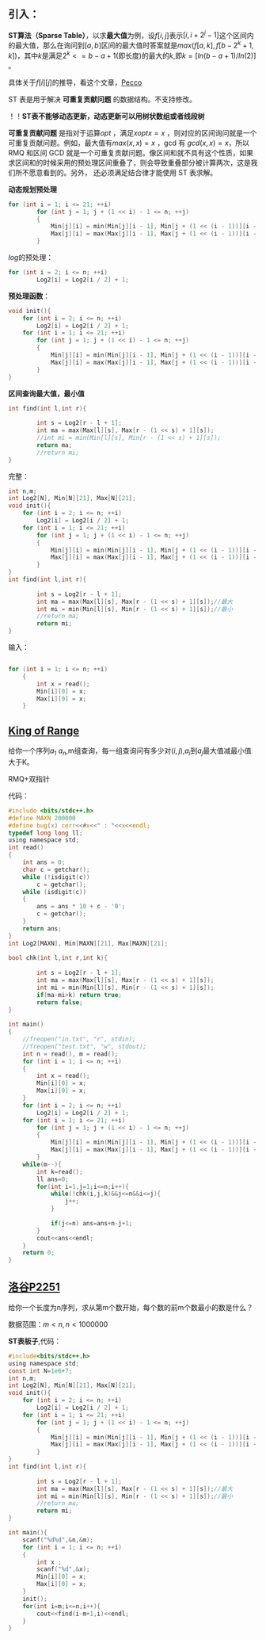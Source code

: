 ## **引入**：

**ST算法（Sparse Table）**，以求**最大值**为例，设$f[i,j]$​表示$[i,i+2^j-1]$​这个区间内的最大值，那么在询问到$[a,b]$​区间的最大值时答案就是$max(f[a,k], f[b-2^k+1,k])，$​其中$k$​是满足$2^k<=b-a+1$​(即长度)的最大的$k,$​即$k=[ln(b-a+1)/ln(2)]$​​。

具体关于$f[i][j]$​的推导，看这个文章，[Pecco](https://zhuanlan.zhihu.com/p/105439034) 

ST 表是用于解决 **可重复贡献问题** 的数据结构。不支持修改。



！！**ST表不能够动态更新，动态更新可以用树状数组或者线段树**



**可重复贡献问题** 是指对于运算$opt$ ，满足$xoptx=x$ ，则对应的区间询问就是一个可重复贡献问题。例如，最大值有$max(x,x)=x$ ，gcd 有 $gcd(x,x)=x$，所以 RMQ 和区间 GCD 就是一个可重复贡献问题。像区间和就不具有这个性质，如果求区间和的时候采用的预处理区间重叠了，则会导致重叠部分被计算两次，这是我们所不愿意看到的。另外， 还必须满足结合律才能使用 ST 表求解。

**动态规划预处理**
```c
for (int i = 1; i <= 21; ++i)
        for (int j = 1; j + (1 << i) - 1 <= n; ++j)
        {
            Min[j][i] = min(Min[j][i - 1], Min[j + (1 << (i - 1))][i - 1]);
            Max[j][i] = max(Max[j][i - 1], Max[j + (1 << (i - 1))][i - 1]);
        }
```

$log$的预处理：
```c
for (int i = 2; i <= n; ++i)
        Log2[i] = Log2[i / 2] + 1;
```

**预处理函数**：


```c
void init(){
    for (int i = 2; i <= n; ++i)
        Log2[i] = Log2[i / 2] + 1;
    for (int i = 1; i <= 21; ++i)
        for (int j = 1; j + (1 << i) - 1 <= n; ++j)
        {
            Min[j][i] = min(Min[j][i - 1], Min[j + (1 << (i - 1))][i - 1]);
            Max[j][i] = max(Max[j][i - 1], Max[j + (1 << (i - 1))][i - 1]);
        }
}
```

**区间查询最大值，最小值**

```c
int find(int l,int r){
	
        int s = Log2[r - l + 1];
        int ma = max(Max[l][s], Max[r - (1 << s) + 1][s]);
        //int mi = min(Min[l][s], Min[r - (1 << s) + 1][s]);
        return ma;
        //return mi;
}
```

完整：

```c
int n,m;
int Log2[N], Min[N][21], Max[N][21];
void init(){
    for (int i = 2; i <= n; ++i)
        Log2[i] = Log2[i / 2] + 1;
    for (int i = 1; i <= 21; ++i)
        for (int j = 1; j + (1 << i) - 1 <= n; ++j)
        {
            Min[j][i] = min(Min[j][i - 1], Min[j + (1 << (i - 1))][i - 1]);
            Max[j][i] = max(Max[j][i - 1], Max[j + (1 << (i - 1))][i - 1]);
        }
}
int find(int l,int r){
	
        int s = Log2[r - l + 1];
        int ma = max(Max[l][s], Max[r - (1 << s) + 1][s]);//最大
        int mi = min(Min[l][s], Min[r - (1 << s) + 1][s]);//最小
        //return ma;
        return mi;
}
```
输入：
```c

for (int i = 1; i <= n; ++i)
    {
        int x = read();
        Min[i][0] = x;
        Max[i][0] = x;
    }
```

## [King of Range](https://ac.nowcoder.com/acm/contest/11256/K) 

给你一个序列$a_1~a_n$,m组查询，每一组查询问有多少对$(i,j)$,$a_{i}$到$a_{j}$最大值减最小值大于K。


RMQ+双指针

代码：

```c
#include <bits/stdc++.h>
#define MAXN 200000
#define bug(x) cerr<<#x<<" : "<<x<<endl;
typedef long long ll;
using namespace std;
int read()
{
    int ans = 0;
    char c = getchar();
    while (!isdigit(c))
        c = getchar();
    while (isdigit(c))
    {
        ans = ans * 10 + c - '0';
        c = getchar();
    }
    return ans;
}
int Log2[MAXN], Min[MAXN][21], Max[MAXN][21];
 
bool chk(int l,int r,int k){
     
        int s = Log2[r - l + 1];
        int ma = max(Max[l][s], Max[r - (1 << s) + 1][s]);
        int mi = min(Min[l][s], Min[r - (1 << s) + 1][s]);
        if(ma-mi>k) return true;
        return false;
}
 
int main()
{
    //freopen("in.txt", "r", stdin);
    //freopen("test.txt", "w", stdout);
    int n = read(), m = read();
    for (int i = 1; i <= n; ++i)
    {
        int x = read();
        Min[i][0] = x;
        Max[i][0] = x;
    }
    for (int i = 2; i <= n; ++i)
        Log2[i] = Log2[i / 2] + 1;
    for (int i = 1; i <= 21; ++i)
        for (int j = 1; j + (1 << i) - 1 <= n; ++j)
        {
            Min[j][i] = min(Min[j][i - 1], Min[j + (1 << (i - 1))][i - 1]);
            Max[j][i] = max(Max[j][i - 1], Max[j + (1 << (i - 1))][i - 1]);
        }
    while(m--){
        int k=read();
        ll ans=0;
        for(int i=1,j=1;i<=n;i++){
            while(!chk(i,j,k)&&j<=n&&i<=j){
                j++;
            }
             
            if(j<=n) ans=ans+n-j+1;
        }
        cout<<ans<<endl;
    }
    return 0;
}
```



## [洛谷P2251](https://www.luogu.com.cn/problem/P2251)

给你一个长度为n序列，求从第m个数开始，每个数的前m个数最小的数是什么？

数据范围：$m<n,n<1000000$​



**ST表板子**,代码：

```c
#include<bits/stdc++.h>
using namespace std;
const int N=1e6+7;
int n,m;
int Log2[N], Min[N][21], Max[N][21];
void init(){
    for (int i = 2; i <= n; ++i)
        Log2[i] = Log2[i / 2] + 1;
    for (int i = 1; i <= 21; ++i)
        for (int j = 1; j + (1 << i) - 1 <= n; ++j)
        {
            Min[j][i] = min(Min[j][i - 1], Min[j + (1 << (i - 1))][i - 1]);
            Max[j][i] = max(Max[j][i - 1], Max[j + (1 << (i - 1))][i - 1]);
        }
}
int find(int l,int r){
	
        int s = Log2[r - l + 1];
        int ma = max(Max[l][s], Max[r - (1 << s) + 1][s]);//最大
        int mi = min(Min[l][s], Min[r - (1 << s) + 1][s]);//最小
        //return ma;
        return mi;
}

int main(){
	scanf("%d%d",&n,&m);
	for (int i = 1; i <= n; ++i)
    {
        int x ;
        scanf("%d",&x);
        Min[i][0] = x;
        Max[i][0] = x;
    }
    init();
    for(int i=m;i<=n;i++){
    	cout<<find(i-m+1,i)<<endl;
    }
}
```

